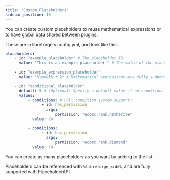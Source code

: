 ```yaml
---
title: "Custom Placeholders"
sidebar_position: 10
---
```


You can create custom placeholders to reuse mathematical expressions or to have global
data shared between plugins.

These are in libreforge's config.yml, and look like this:

```yaml
placeholders:
    - id: "example_placeholder" # The placeholder ID
      value: "This is an example placeholder!" # The value of the placeholder

    - id: "example_expression_placeholder"
      value: "%level% * 2" # Mathematical expressions are fully supported!

    - id: "conditional_placeholder"
      default: 5 # (Optional) Specify a default value if no conditions are true
      values:
          - conditions: # Full condition system support!
                - id: has_permission
                  args:
                      permission: "ecomc.rank.netherite"
            value: 20

          - conditions:
                - id: has_permission
                  args:
                      permission: "ecomc.rank.diamond"
            value: 10
```

You can create as many placeholders as you want by adding to the list.

Placeholders can be referenced with `%libreforge_<id>%`, and are fully supported with PlaceholderAPI.
    
